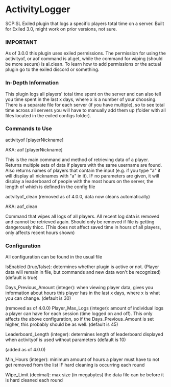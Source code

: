 # ActivityLogger
SCP:SL Exiled plugin that logs a specific players total time on a server. Built for Exiled 3.0, might work on prior versions, not sure.
### IMPORTANT
As of 3.0.0 this plugin uses exiled permissions. The permission for using the activityof, or aof command is al.get, while the command for wiping (should be more secure) is al.clean. To learn how to add permissions or the actual plugin go to the exiled discord or something.
### In-Depth Information
This plugin logs all players' total time spent on the server and can also tell you time spent in the last x days, where x is a number of your choosing.
There is a separate file for each server (if you have multiple), so to see total time across all servers you will have to manually add them up (folder with all files located in the exiled configs folder).
### Commands to Use
activityof [playerNickname] 

AKA: aof [playerNickname]   
   
This is the main command and method of retrieving data of a player. Returns multiple sets of data if players with the same username are found. Also returns names of players that contain the input (e.g. if you type "a" it will display all nicknames with "a" in it). IF no parameters are given, it will display a leaderboard of people with the most hours on the server, the length of which is defined in the config file



actvityof_clean (removed as of 4.0.0, data now cleans automatically)
   
AKA: aof_clean
   
Command that wipes all logs of all players. All recent log data is removed and cannot be retrieved again. Should only be removed if file is getting dangerously thicc. (This does not affect saved time in hours of all players, only affects recent hours shown)
### Configuration
All configuration can be found in the usual file

IsEnabled (true/false): determines whether plugin is active or not. (Player data will remain in file, but commands and new data won't be recognized) (default is true)

Days_Previous_Amount (integer): when viewing player data, gives you information about hours this player has in the last x days, where x is what you can change. (default is 30)

(removed as of 4.0.0) Player_Max_Logs (integer): amount of individual logs a player can have for each session (time logged on and off). 
This only affects the above configuration, so if the Days_Previous_Amount is set higher, this probably should be as well. (default is 45)

Leaderboard_Length (integer): determines length of leaderboard displayed when activityof is used without parameters (default is 10)

(added as of 4.0.0)

Min_Hours (integer): minimum amount of hours a player must have to not get removed from the list IF hard cleaning is occurring each round

Wipe_Limit (decimal): max size (in megabytes) the data file can be before it is hard cleaned each round
